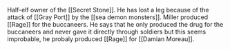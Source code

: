 Half-elf owner of the [[Secret Stone]]. He has lost a leg because of the attack of [[Gray Port]] by the [[sea demon monsters]].
Miller produced [[Rage]] for the buccaneers. He says that he only produced the drug for the buccaneers and never gave it directly through soldiers but this seems improbable, he probaly produced [[Rage]] for [[Damian Moreau]].